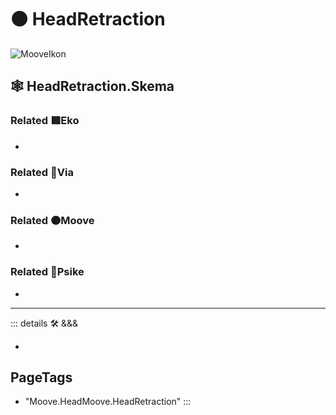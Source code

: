 # 🟠 <mooves>HeadRetraction</mooves>

![MooveIkon](/Moove/Moove_Ikon.png)

## 🕸 HeadRetraction.Skema

### Related 🟩<ekos>Eko</ekos>

-

### Related 🔻<via>Via</via>

-

### Related 🟠<mooves>Moove</mooves>

-

### Related 💜<psike>Psike</psike>

-

---

<!-- =================================================== -->
<!-- =================================================== -->
<!-- =================================================== -->
<!-- =================================================== -->
<!-- =================================================== -->
::: details 🛠 <dev>&&&</dev>

-

<h2>PageTags</h2>

- "Moove.HeadMoove.HeadRetraction"
:::
